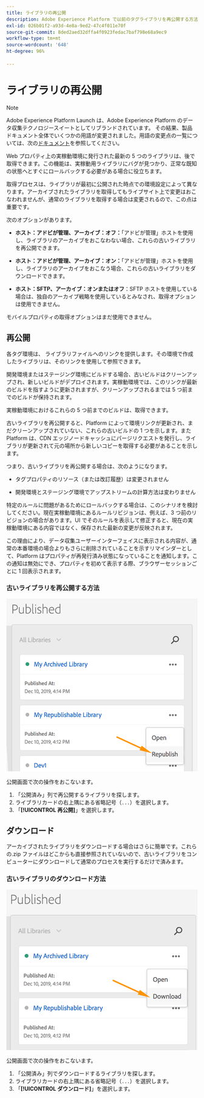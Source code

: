 ```yaml
---
title: ライブラリの再公開
description: Adobe Experience Platform で以前のタグライブラリを再公開する方法について説明します。
exl-id: 026b01f2-a93d-4e8a-9ed2-47c4f011e70f
source-git-commit: 8ded2aed32dffa4f0923fedac7baf798e68a9ec9
workflow-type: tm+mt
source-wordcount: '648'
ht-degree: 96%

---
```


# ライブラリの再公開

>[!NOTE]
>
>Adobe Experience Platform Launch は、Adobe Experience Platform のデータ収集テクノロジースイートとしてリブランドされています。 その結果、製品ドキュメント全体でいくつかの用語が変更されました。用語の変更点の一覧については、次の[ドキュメント](../../term-updates.md)を参照してください。

Web プロパティ上の実稼動環境に発行された最新の 5 つのライブラリは、後で取得できます。この機能は、実稼動用ライブラリにバグが見つかり、正常な既知の状態へとすぐにロールバックする必要がある場合に役立ちます。

取得プロセスは、ライブラリが最初に公開された時点での環境設定によって異なります。アーカイブされたライブラリを取得してもライブサイト上で変更はおこなわれませんが、通常のライブラリを取得する場合は変更されるので、この点は重要です。

次のオプションがあります。

* **ホスト：アドビが管理、アーカイブ：オフ：**「アドビが管理」ホストを使用し、ライブラリのアーカイブをおこなわない場合、これらの古いライブラリを再公開できます。

* **ホスト：アドビが管理、アーカイブ：オン：**「アドビが管理」ホストを使用し、ライブラリのアーカイブをおこなう場合、これらの古いライブラリをダウンロードできます。

* **ホスト：SFTP、アーカイブ：オンまたはオフ**：SFTP ホストを使用している場合は、独自のアーカイブ戦略を使用しているとみなされ、取得オプションは使用できません。

モバイルプロパティの取得オプションはまだ使用できません。

## 再公開

各タグ環境は、 ライブラリファイルへのリンクを提供します。その環境で作成したライブラリは、そのリンクを使用して参照できます。

開発環境またはステージング環境にビルドする場合、古いビルドはクリーンアップされ、新しいビルドがデプロイされます。実稼動環境では、このリンクが最新のビルドを指すように更新されますが、クリーンアップされるまでは 5 つ前までのビルドが保持されます。

実稼動環境におけるこれらの 5 つ前までのビルドは、取得できます。

古いライブラリを再公開すると、Platform によって環境リンクが更新され、まだクリーンアップされていない、これらの古いビルドの 1 つを示します。また Platform は、CDN エッジノードキャッシュにパージリクエストを発行し、ライブラリが更新されて元の場所から新しいコピーを取得する必要があることを示します。

つまり、古いライブラリを再公開する場合は、次のようになります。

* タグプロパティのリソース（または改訂履歴）は変更されません

* 開発環境とステージング環境でアップストリームの計算方法は変わりません

特定のルールに問題があるためにロールバックする場合は、このシナリオを検討してください。現在実稼動環境にあるルールリビジョンは、例えば、3 つ前のリビジョンの場合があります。UI でそのルールを表示して修正すると、現在の実稼動環境にある内容ではなく、保存された最新の変更が反映されます。

この理由により、データ収集ユーザーインターフェイスに表示される内容が、通常の本番環境の場合よりもさらに削除されていることを示すリマインダーとして、Platform はプロパティが再発行済み状態になっていることを通知します。この通知は無効にでき、プロパティを初めて表示する際、ブラウザーセッションごとに 1 回表示されます。

### 古いライブラリを再公開する方法

![ライブラリの再公開](images/retrieve_republish.png)

公開画面で次の操作をおこないます。

1. 「公開済み」列で再公開するライブラリを探します。
1. ライブラリカードの右上隅にある省略記号（`...`）を選択します。
1. 「**[!UICONTROL 再公開]**」を選択します。

## ダウンロード

アーカイブされたライブラリをダウンロードする場合はさらに簡単です。これらの.zip ファイルはどこからも直接参照されていないので、古いライブラリをコンピューターにダウンロードして通常のプロセスを実行するだけで済みます。

### 古いライブラリのダウンロード方法

![ライブラリのダウンロード](images/retrieve_download.png)

公開画面で次の操作をおこないます。

1. 「公開済み」列でダウンロードするライブラリを探します。
1. ライブラリカードの右上隅にある省略記号（`...`）を選択します。
1. 「**[!UICONTROL ダウンロード]**」を選択します。
